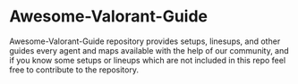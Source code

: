 # Awesome-Valorant-Guide
Awesome-Valorant-Guide repository provides setups, linesups, and other guides every agent and maps available with the help of our community, and if you know some setups or lineups which are not included in this repo feel free to contribute to the repository.
